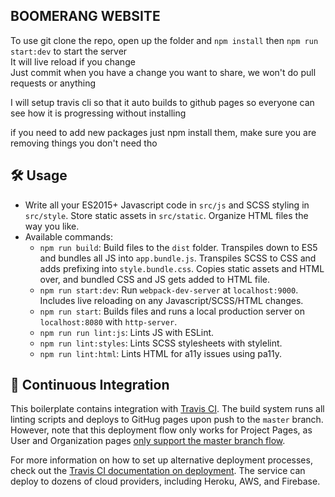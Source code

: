 ## BOOMERANG WEBSITE

To use git clone the repo, open up the folder and `npm install` then `npm run start:dev` to start the server  
It will live reload if you change  
Just commit when you have a change you want to share, we won't do pull requests or anything  

I will setup travis cli so that it auto builds to github pages so everyone can see how it is progressing without installing

if you need to add new packages just npm install them, make sure you are removing things you don't need tho

## 🛠 Usage

- Write all your ES2015+ Javascript code in `src/js` and SCSS styling in `src/style`. Store static assets in `src/static`. Organize HTML files the way you like.
- Available commands:
  - `npm run build`: Build files to the `dist` folder. Transpiles down to ES5 and bundles all JS into `app.bundle.js`. Transpiles SCSS to CSS and adds prefixing into `style.bundle.css`. Copies static assets and HTML over, and bundled CSS and JS gets added to HTML file.
  - `npm run start:dev`: Run `webpack-dev-server` at `localhost:9000`. Includes live reloading on any Javascript/SCSS/HTML changes.
  - `npm run start`: Builds files and runs a local production server on `localhost:8080` with `http-server`.
  - `npm run run lint:js`: Lints JS with ESLint.
  - `npm run lint:styles`: Lints SCSS stylesheets with stylelint.
  - `npm run lint:html`: Lints HTML for a11y issues using pa11y.
  
## 🔄 Continuous Integration

This boilerplate contains integration with [Travis CI](https://travis-ci.org/). The build system runs all linting scripts and deploys to GitHug pages upon push to the `master` branch. However, note that this deployment flow only works for Project Pages, as User and Organization pages [only support the master branch flow](https://help.github.com/articles/user-organization-and-project-pages/).

For more information on how to set up alternative deployment processes, check out the [Travis CI documentation on deployment](https://docs.travis-ci.com/user/deployment). The service can deploy to dozens of cloud providers, including Heroku, AWS, and Firebase.
